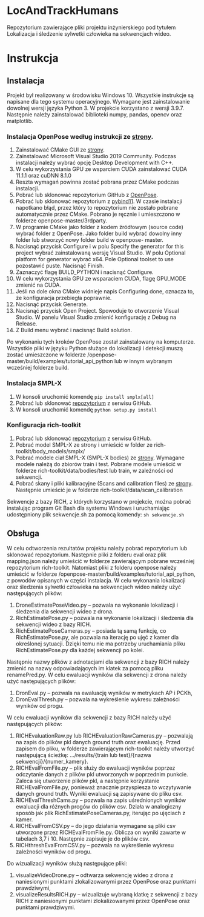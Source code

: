 # LocAndTrackHumans
Repozytorium zawierające pliki projektu inżynierskiego pod tytułem Lokalizacja i śledzenie sylwetki człowieka na sekwencjach wideo.
# Instrukcja
## Instalacja
Projekt był realizowany w środowisku Windows 10. Wszystkie instrukcje są napisane dla tego systemu operacyjnego. Wymagane jest zainstalowanie dowolnej wersji języka Python 3. W projekcie korzystano z wersji 3.9.7. Następnie należy zainstalować biblioteki numpy, pandas, opencv oraz matplotlib.
### Instalacja OpenPose według instrukcji ze [strony](https://github.com/CMU-Perceptual-Computing-Lab/openpose).
1.	Zainstalować CMake GUI ze [strony](https://cmake.org/).
2.	Zainstalować Microsoft Visual Studio 2019 Community. Podczas instalacji należy wybrać opcję Desktop Development with C++.
3.	W celu wykorzystania GPU ze wsparciem CUDA zainstalować CUDA 11.1.1 oraz cuDNN 8.1.0
4.	Reszta wymagań powinna zostać pobrana przez CMake podczas instalacji.
5.	Pobrać lub sklonować repozytorium GitHub z [OpenPose](https://github.com/CMU-Perceptual-Computing-Lab/openpose).
6.	Pobrać lub sklonować repozytorium z [pybind11](https://github.com/pybind/pybind11). W czasie instalacji napotkano błąd, przez który to repozytorium nie zostało pobrane automatycznie przez CMake. Pobrano je ręcznie i umieszczono w folderze openpose-master/3rdparty.
7.	W programie CMake jako folder z kodem źródłowym (source code) wybrać folder z OpenPose. Jako folder build wybrać dowolny inny folder lub stworzyć nowy folder build w openpose- master.
8.	Nacisnąć przycisk Configure i w polu Specify the generator for this project wybrać zainstalowaną wersję Visual Studio. W polu Optional platform for generator wybrać x64. Pole Optional toolset to use pozostawić puste. Nacisnąć Finish.
9.	Zaznaczyć flagę BUILD_PYTHON i nacisnąć Configure.
10.	W celu wykorzystania GPU ze wsparaciem CUDA, flagę GPU_MODE zmienić na CUDA.
11.	Jeśli na dole okna CMake widnieje napis Configuring done, oznacza to, że konfiguracja przebiegła poprawnie.
12.	Nacisnąć przycisk Generate.
13.	Nacisnąć przycisk Open Project. Spowoduje to otworzenie Visual Studio. W panelu Visual Studio zmienić konfigurację z Debug na Release.
14.	Z Build menu wybrać i nacisnąć Build solution.

Po wykonaniu tych kroków OpenPose został zainstalowany na komputerze. 
Wszystkie pliki w języku Python służące do lokalizacji i detekcji muszą zostać umieszczone w folderze /openpose-master/build/examples/tutorial_api_python 
lub w innym wybranym wcześniej folderze build.






### Instalacja SMPL-X
1.	W konsoli uruchomić komendę `pip install smplx[all]`
2.	Pobrać lub sklonować [repozytorium](https://github.com/vchoutas/smplx) z serwisu GitHub.
3.	W konsoli uruchomić komendę `python setup.py install`

### Konfiguracja rich-toolkit
1.	Pobrać lub sklonować [repozytorium](https://github.com/paulchhuang/rich_toolkit) z serwisu GitHub.
2.	Pobrać model SMPL-X ze strony i umieścić w folder ze rich-toolkit/body_models/smplx/
3.	Pobrać modele ciał SMPL-X (SMPL-X bodies) ze [strony](https://rich.is.tue.mpg.de). Wymagane modele należą do zbiorów train i test. Pobrane modele umieścić w folderze rich-toolkit/data/bodies/test lub train, w zależności od sekwencji.
4.	Pobrać skany i pliki kalibracyjne (Scans and calibration files) ze [strony](https://rich.is.tue.mpg.de). Następnie umieścić je w folderze rich-toolkit/data/scan_calibration

Sekwencje z bazy RICH, z których korzystano w projekcie, 
można pobrać instalując program Git Bash dla systemu Windows i uruchamiając udostępniony plik sekwencje.sh za pomocą komendy: `sh sekwencje.sh`


## Obsługa
W celu odtworzenia rezultatów projektu należy pobrać repozytorium lub sklonować repozytorium. 
Następnie pliki z folderu eval oraz plik mapping.json należy umieścić w folderze zawierającym pobrane wcześniej repozytorium rich-toolkit. 
Natomiast pliki z folderu openpose należy umieścić w folderze /openpose-master/build/examples/tutorial_api_python, 
z powodów opisanych w części instalacja. 
W celu wykonania lokalizacji oraz śledzenia sylwetki człowieka na sekwencjach wideo należy użyć następujących plików:
1.	DroneEstimatePoseVideo.py – pozwala na wykonanie lokalizacji i śledzenia dla sekwencji wideo z drona.
2.	RichEstimatePose.py – pozwala na wykonanie lokalizacji i śledzenia dla sekwencji wideo z bazy RICH. 
3.	RichEstimatePoseCameras.py – posiada tą samą funkcję, co RichEstimatePose.py, ale pozwala na iterację po ujęć z kamer dla określonej sytuacji. Dzięki temu nie ma potrzeby uruchamiania pliku RichEstimatePose.py dla każdej sekwencji po kolei.

Następnie nazwy plików z adnotacjami dla sekwencji z bazy RICH należy zmienić na nazwy odpowiadających im klatek za pomocą pliku renamePred.py.
W celu ewaluacji wyników dla sekwencji z drona należy użyć następujących plików:
1.	DronEval.py – pozwala na ewaluację wyników w metrykach AP i PCKh,
2.	DronEvalThresh.py – pozwala na wykreślenie wykresu zależności wyników od progu.

W celu ewaluacji wyników dla sekwencji z bazy RICH należy użyć następujących plików:
1.	RICHEvaluationRaw.py lub RICHEvaluationRawCameras.py – pozwalają na zapis do plików pkl danych ground truth oraz ewaluację. Przed zapisem do pliku, w folderze zawierającym rich-toolkit należy utworzyć następującą ścieżkę: …/results/{train lub test}/{nazwa sekwencji}/{numer_kamery}.
2.	RICHEvalFromFile.py – plik służy do ewaluacji wyników poprzez odczytanie danych z plików pkl utworzonych w poprzednim punkcie. Zaleca się utworzenie plików pkl, a następnie korzystanie RICHEvalFromFile.py, ponieważ znacznie przyspiesza to wczytywanie danych ground truth. Wyniki ewaluacji są zapisywane do pliku csv.
3.	RICHEvalThreshCams.py – pozwala na zapis uśrednionych wyników ewaluacji dla różnych progów do plików csv. Działa w analogiczny sposób jak plik RichEstimatePoseCameras.py, iterując po ujęciach z kamer.
4.	RICHEvalFromCSV.py – do jego działania wymagane są pliki csv utworzone przez RICHEvalFromFile.py. Oblicza on wyniki zawarte w tabelach 3,7 i 10. Następnie zapisuje je do plików csv.
5.	RICHthreshEvalFromCSV.py – pozwala na wykreślenie wykresu zależności wyników od progu.

Do wizualizacji wyników służą następujące pliki:
1.	visualizeVideoDrone.py – odtwarza sekwencję wideo z drona z naniesionymi punktami zlokalizowanymi przez OpenPose oraz punktami prawdziwymi,
2.	visualizeResultsRICH.py – wizualizuje wybraną klatkę z sekwencji z bazy RICH z naniesionymi punktami zlokalizowanymi przez OpenPose oraz punktami prawdziwymi.



